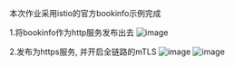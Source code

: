 本次作业采用istio的官方bookinfo示例完成

1.将bookinfo作为http服务发布出去
![image](https://github.com/lce0105/lccncamp/assets/163086376/e3273fd0-a5b6-4b17-82f9-47b56c51dc00)

2.发布为https服务, 并开启全链路的mTLS
![image](https://github.com/lce0105/lccncamp/assets/163086376/ecd537f7-7179-49d3-b510-a568d761ac95)
![image](https://github.com/lce0105/lccncamp/assets/163086376/0638917a-acd5-4424-9807-b3b94fce18aa)
